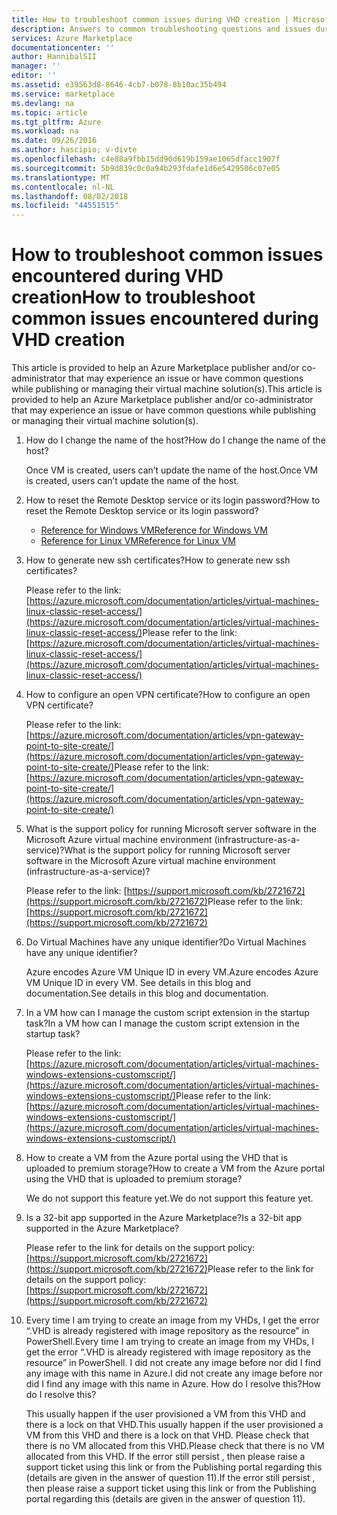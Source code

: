 ```yaml
---
title: How to troubleshoot common issues during VHD creation | Microsoft Docs
description: Answers to common troubleshooting questions and issues during VHD creation.
services: Azure Marketplace
documentationcenter: ''
author: HannibalSII
manager: ''
editor: ''
ms.assetid: e39563d8-8646-4cb7-b078-8b10ac35b494
ms.service: marketplace
ms.devlang: na
ms.topic: article
ms.tgt_pltfrm: Azure
ms.workload: na
ms.date: 09/26/2016
ms.author: hascipio; v-divte
ms.openlocfilehash: c4e88a9fbb15dd90d619b159ae1065dfacc1907f
ms.sourcegitcommit: 5b9d839c0c0a94b293fdafe1d6e5429506c07e05
ms.translationtype: MT
ms.contentlocale: nl-NL
ms.lasthandoff: 08/02/2018
ms.locfileid: "44551515"
---
```

# <a name="how-to-troubleshoot-common-issues-encountered-during-vhd-creation"></a><span data-ttu-id="977aa-103">How to troubleshoot common issues encountered during VHD creation</span><span class="sxs-lookup"><span data-stu-id="977aa-103">How to troubleshoot common issues encountered during VHD creation</span></span>
<span data-ttu-id="977aa-104">This article is provided to help an Azure Marketplace publisher and/or co-administrator that may experience an issue or have common questions while publishing or managing their virtual machine solution(s).</span><span class="sxs-lookup"><span data-stu-id="977aa-104">This article is provided to help an Azure Marketplace publisher and/or co-administrator that may experience an issue or have common questions while publishing or managing their virtual machine solution(s).</span></span>

1. <span data-ttu-id="977aa-105">How do I change the name of the host?</span><span class="sxs-lookup"><span data-stu-id="977aa-105">How do I change the name of the host?</span></span>
   
    <span data-ttu-id="977aa-106">Once VM is created, users can’t update the name of the host.</span><span class="sxs-lookup"><span data-stu-id="977aa-106">Once VM is created, users can’t update the name of the host.</span></span>
2. <span data-ttu-id="977aa-107">How to reset the Remote Desktop service or its login password?</span><span class="sxs-lookup"><span data-stu-id="977aa-107">How to reset the Remote Desktop service or its login password?</span></span>
   
   * [<span data-ttu-id="977aa-108">Reference for Windows VM</span><span class="sxs-lookup"><span data-stu-id="977aa-108">Reference for Windows VM</span></span>](https://azure.microsoft.com/documentation/articles/virtual-machines-windows-reset-rdp/)
   * [<span data-ttu-id="977aa-109">Reference for Linux VM</span><span class="sxs-lookup"><span data-stu-id="977aa-109">Reference for Linux VM</span></span>](https://azure.microsoft.com/documentation/articles/virtual-machines-linux-classic-reset-access/)
3. <span data-ttu-id="977aa-110">How to generate new ssh certificates?</span><span class="sxs-lookup"><span data-stu-id="977aa-110">How to generate new ssh certificates?</span></span>
   
   <span data-ttu-id="977aa-111">Please refer to the link: [https://azure.microsoft.com/documentation/articles/virtual-machines-linux-classic-reset-access/](https://azure.microsoft.com/documentation/articles/virtual-machines-linux-classic-reset-access/)</span><span class="sxs-lookup"><span data-stu-id="977aa-111">Please refer to the link: [https://azure.microsoft.com/documentation/articles/virtual-machines-linux-classic-reset-access/](https://azure.microsoft.com/documentation/articles/virtual-machines-linux-classic-reset-access/)</span></span>
4. <span data-ttu-id="977aa-112">How to configure an open VPN certificate?</span><span class="sxs-lookup"><span data-stu-id="977aa-112">How to configure an open VPN certificate?</span></span>
   
   <span data-ttu-id="977aa-113">Please refer to the link: [https://azure.microsoft.com/documentation/articles/vpn-gateway-point-to-site-create/](https://azure.microsoft.com/documentation/articles/vpn-gateway-point-to-site-create/)</span><span class="sxs-lookup"><span data-stu-id="977aa-113">Please refer to the link: [https://azure.microsoft.com/documentation/articles/vpn-gateway-point-to-site-create/](https://azure.microsoft.com/documentation/articles/vpn-gateway-point-to-site-create/)</span></span>
5. <span data-ttu-id="977aa-114">What is the support policy for running Microsoft server software in the Microsoft Azure virtual machine environment (infrastructure-as-a-service)?</span><span class="sxs-lookup"><span data-stu-id="977aa-114">What is the support policy for running Microsoft server software in the Microsoft Azure virtual machine environment (infrastructure-as-a-service)?</span></span>
   
   <span data-ttu-id="977aa-115">Please refer to the link: [https://support.microsoft.com/kb/2721672](https://support.microsoft.com/kb/2721672)</span><span class="sxs-lookup"><span data-stu-id="977aa-115">Please refer to the link: [https://support.microsoft.com/kb/2721672](https://support.microsoft.com/kb/2721672)</span></span>
6. <span data-ttu-id="977aa-116">Do Virtual Machines have any unique identifier?</span><span class="sxs-lookup"><span data-stu-id="977aa-116">Do Virtual Machines have any unique identifier?</span></span>
   
   <span data-ttu-id="977aa-117">Azure encodes Azure VM Unique ID in every VM.</span><span class="sxs-lookup"><span data-stu-id="977aa-117">Azure encodes Azure VM Unique ID in every VM.</span></span> <span data-ttu-id="977aa-118">See details in this blog and documentation.</span><span class="sxs-lookup"><span data-stu-id="977aa-118">See details in this blog and documentation.</span></span>
7. <span data-ttu-id="977aa-119">In a VM how can I manage the custom script extension in the startup task?</span><span class="sxs-lookup"><span data-stu-id="977aa-119">In a VM how can I manage the custom script extension in the startup task?</span></span>
   
   <span data-ttu-id="977aa-120">Please refer to the link: [https://azure.microsoft.com/documentation/articles/virtual-machines-windows-extensions-customscript/](https://azure.microsoft.com/documentation/articles/virtual-machines-windows-extensions-customscript/)</span><span class="sxs-lookup"><span data-stu-id="977aa-120">Please refer to the link: [https://azure.microsoft.com/documentation/articles/virtual-machines-windows-extensions-customscript/](https://azure.microsoft.com/documentation/articles/virtual-machines-windows-extensions-customscript/)</span></span>
8. <span data-ttu-id="977aa-121">How to create a VM from the Azure portal using the VHD that is uploaded to premium storage?</span><span class="sxs-lookup"><span data-stu-id="977aa-121">How to create a VM from the Azure portal using the VHD that is uploaded to premium storage?</span></span>
   
   <span data-ttu-id="977aa-122">We do not support this feature yet.</span><span class="sxs-lookup"><span data-stu-id="977aa-122">We do not support this feature yet.</span></span>
9. <span data-ttu-id="977aa-123">Is a 32-bit app supported in the Azure Marketplace?</span><span class="sxs-lookup"><span data-stu-id="977aa-123">Is a 32-bit app supported in the Azure Marketplace?</span></span>
   
   <span data-ttu-id="977aa-124">Please refer to the link for details on the support policy: [https://support.microsoft.com/kb/2721672](https://support.microsoft.com/kb/2721672)</span><span class="sxs-lookup"><span data-stu-id="977aa-124">Please refer to the link for details on the support policy: [https://support.microsoft.com/kb/2721672](https://support.microsoft.com/kb/2721672)</span></span>
10. <span data-ttu-id="977aa-125">Every time I am trying to create an image from my VHDs, I get the error “.VHD is already registered with image repository as the resource” in PowerShell.</span><span class="sxs-lookup"><span data-stu-id="977aa-125">Every time I am trying to create an image from my VHDs, I get the error “.VHD is already registered with image repository as the resource” in PowerShell.</span></span> <span data-ttu-id="977aa-126">I did not create any image before nor did I find any image with this name in Azure.</span><span class="sxs-lookup"><span data-stu-id="977aa-126">I did not create any image before nor did I find any image with this name in Azure.</span></span> <span data-ttu-id="977aa-127">How do I resolve this?</span><span class="sxs-lookup"><span data-stu-id="977aa-127">How do I resolve this?</span></span>
    
    <span data-ttu-id="977aa-128">This usually happen if the user provisioned a VM from this VHD and there is a lock on that VHD.</span><span class="sxs-lookup"><span data-stu-id="977aa-128">This usually happen if the user provisioned a VM from this VHD and there is a lock on that VHD.</span></span> <span data-ttu-id="977aa-129">Please check that there is no VM allocated from this VHD.</span><span class="sxs-lookup"><span data-stu-id="977aa-129">Please check that there is no VM allocated from this VHD.</span></span> <span data-ttu-id="977aa-130">If the error still persist , then please raise a support ticket using this link or from the Publishing portal regarding this (details are given in the answer of question 11).</span><span class="sxs-lookup"><span data-stu-id="977aa-130">If the error still persist , then please raise a support ticket using this link or from the Publishing portal regarding this (details are given in the answer of question 11).</span></span>